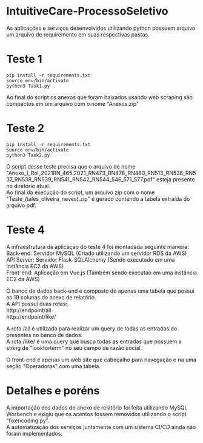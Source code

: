 # IntuitiveCare-ProcessoSeletivo

As aplicações e serviços desenvolvidos utilizando python possuem arquivo um arquivo de requiremento em suas respectivas pastas. <br />

# Teste 1 
```
pip install -r requirements.txt
source env/bin/activate
python3 Task1.py
```
Ao final do script os anexos que foram baixados usando web scraping são compactos em um arquivo com o nome "Anexos.zip" <br />

# Teste 2 
```
pip install -r requirements.txt
source env/bin/activate
python3 Task2.py
```
O script desse teste precisa que o arquivo de nome "Anexo_I_Rol_2021RN_465.2021_RN473_RN478_RN480_RN513_RN536_RN537_RN538_RN539_RN541_RN542_RN544_546_571_577.pdf" esteja presente no diretório atual.<br />
Ao final da execução do script, um arquivo zip com o nome "Teste_(tales_oliveira_neves).zip" é gerado contendo a tabela extraída do arquivo pdf.<br />

# Teste 4

 A infraestrutura da aplicação do teste 4 foi montadada seguinte maneira: <br />
  Back-end: Servidor MySQL (Criado utilizando um servidor RDS da AWS) <br />
  API Server: Servidor Flask-SQLAlchemy (Sendo executado em uma instância EC2 da AWS) <br />
  Front-end: Aplicação em Vue.js (Também sendo executao em uma instância EC2 da AWS) <br />
 
 O banco de dados back-end é composto de apenas uma tabela que possui as 19 colunas do anexo de relatório. <br />
 A API possui duas rotas: <br />
   http://endpoint/all <br />
   http://endpoint/like/<lookforterm> <br />
  
  A rota /all é utilizada para realizar um query de todas as entradas do presentes no banco de dados.<br />
  A rota /like/<lookforterm> é uma query que busca todas as entradas que possuem a string de "lookforterm" no seu campo de razão social.
  
 O front-end é apenas um web site que cabeçalho para navegação e na uma seção "Operadoras" com uma tabela.
 
 # Detalhes e poréns
 A importação dos dados do anexo de relatório foi feita utilizando MySQL Worbench e exigiu que os acentos fossem removidos utilizando o script "fixencoding.py".<br />
 A automatização dos serviços juntamente com um sistema CI/CD ainda não foram implementados.

